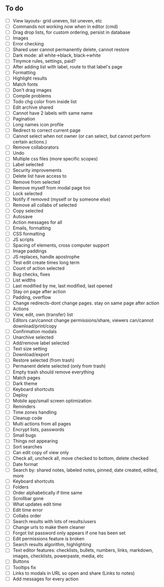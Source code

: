 ## To do

- [ ] View layouts- grid uneven, list uneven, etc
- [ ] Commands not working now when in editor (cmd)
- [ ] Drag drop lists, for custom ordering, persist in database
- [ ] Images
- [ ] Error checking
- [ ] Shared user cannot permanently delete, cannot restore
- [ ] Dark mode: all white->black, black->white
- [ ] Tinymce rules, settings, paid?
- [ ] After adding list with label, route to that label's page
- [ ] Formatting
- [ ] Highlight results
- [ ] Match fonts
- [ ] Don't drag images
- [ ] Compile problems
- [ ] Todo chg color from inside list
- [ ] Edit archive shared
- [ ] Cannot have 2 labels with same name
- [ ] Pagination
- [ ] Long names icon profile
- [ ] Redirect to correct current page
- [ ] Cannot select when not owner (or can select, but cannot perform certain actions.)
- [ ] Remove collaborators
- [ ] Undo
- [ ] Multiple css files (more specific scopes)
- [ ] Label selected
- [ ] Security improvements
- [ ] Delete list have access to
- [ ] Remove from selected
- [ ] Remove myself from modal page too
- [ ] Lock selected
- [ ] Notify if removed (myself or by someone else)
- [ ] Remove all collabs of selected
- [ ] Copy selected
- [ ] Autosave
- [ ] Action messages for all
- [ ] Emails, formatting
- [ ] CSS formatting
- [ ] JS scripts
- [ ] Spacing of elements, cross computer support
- [ ] Image paddings
- [ ] JS replaces, handle apostrophe
- [ ] Test edit create times long term
- [ ] Count of action selected
- [ ] Bug checks, fixes
- [ ] List widths
- [ ] Last modified by me, last modified, last opened
- [ ] Stay on page after action
- [ ] Padding, overflow
- [ ] Change redirects-dont change pages. stay on same page after action
- [ ] Actions
- [ ] View, edit, own (transfer) list
- [ ] Editors can/cannot change permissions/share, viewers can/cannot download/print/copy
- [ ] Confirmation modals
- [ ] Unarchive selected
- [ ] Add/remove label selected
- [ ] Text size setting
- [ ] Download/export
- [ ] Restore selected (from trash)
- [ ] Permanent delete selected (only from trash)
- [ ] Empty trash should remove everything
- [ ] Match pages
- [ ] Dark theme
- [ ] Keyboard shortcuts
- [ ] Deploy
- [ ] Mobile app/small screen optimization
- [ ] Reminders
- [ ] Time zones handling
- [ ] Cleanup code
- [ ] Multi actions from all pages
- [ ] Encrypt lists, passwords
- [ ] Small bugs
- [ ] Things not appearing
- [ ] Sort searches
- [ ] Can edit copy of view only
- [ ] Check all, uncheck all, move checked to bottom, delete checked
- [ ] Date format
- [ ] Search by: shared notes, labeled notes, pinned, date created, edited, more
- [ ] Keyboard shortcuts
- [ ] Folders
- [ ] Order alphabetically if time same
- [ ] Scrollbar gone
- [ ] What updates edit time
- [ ] Edit time error
- [ ] Collabs order
- [ ] Search results with lots of results/users
- [ ] Change urls to make them cleaner
- [ ] Forgot list password only appears if one has been set
- [ ] Edit permissions feature is broken
- [ ] Search results algorithm, highlighting
- [ ] Text editor features: checklists, bullets, numbers, links, markdown, images, checklists, powerpaste, media, etc
- [ ] Buttons
- [ ] Tooltips fix
- [ ] Links to modals in URL so open and share (Links to notes)
- [ ] Add messages for every action